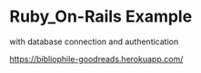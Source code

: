 # Ruby_On-Rails Example
with database connection and authentication


https://bibliophile-goodreads.herokuapp.com/

